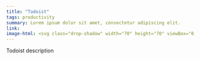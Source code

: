```yaml
---
title: "Todoist"
tags: productivity
summary: Lorem ipsum dolor sit amet, consectetur adipiscing elit.
link: 
image-html: <svg class="drop-shadow" width="70" height="70" viewBox="0 0 100 100" fill="none" xmlns="http://www.w3.org/2000/svg"><path d="M87.5008 0H12.4992C5.60857 0.0154283 0.024016 5.60033 0 12.5V87.5C0 94.375 5.62387 100 12.4992 100H87.5008C94.3761 100 100 94.375 100 87.5V12.5C100 5.625 94.3761 0 87.5008 0Z" fill="#E44332"/><path d="M21.1972 47.3657C22.9449 46.3438 60.4894 24.4969 61.3476 23.9907C62.2059 23.4907 62.2527 21.9532 61.2852 21.3969C60.3239 20.8438 58.4982 19.7938 57.821 19.3907C56.854 18.858 55.6789 18.8722 54.725 19.4282C54.2444 19.7094 22.1647 38.3657 21.0942 38.9782C19.8053 39.7157 18.223 39.7282 16.9434 38.9782L0 29.0219V37.4844C4.11959 39.9157 14.378 45.9532 16.8622 47.3751C18.3447 48.2188 19.7647 48.2001 21.2003 47.3657" fill="white"/><path d="M21.1972 63.3654C22.9449 62.3436 60.4894 40.4967 61.3476 39.9905C62.2059 39.4905 62.2527 37.953 61.2852 37.3967C60.3239 36.8436 58.4982 35.7936 57.821 35.3905C56.854 34.8578 55.6789 34.872 54.725 35.428C54.2444 35.7092 22.1647 54.3655 21.0942 54.978C19.8053 55.7155 18.223 55.728 16.9434 54.978L0 45.0217V53.4842C4.11959 55.9155 14.378 61.953 16.8622 63.3748C18.3447 64.2186 19.7647 64.1998 21.2003 63.3654" fill="white"/><path d="M21.1972 80.3657C22.9449 79.3438 60.4894 57.4969 61.3476 56.9907C62.2059 56.4907 62.2527 54.9532 61.2852 54.3969C60.3239 53.8438 58.4982 52.7938 57.821 52.3907C56.854 51.858 55.6789 51.8722 54.725 52.4282C54.2444 52.7094 22.1647 71.3657 21.0942 71.9782C19.8053 72.7157 18.223 72.7282 16.9434 71.9782L0 62.0219V70.4845C4.11959 72.9157 14.378 78.9532 16.8622 80.3751C18.3447 81.2188 19.7647 81.2001 21.2003 80.3657" fill="white"/></svg>
---
```


Todoist description